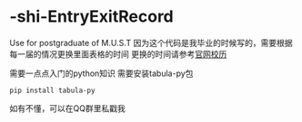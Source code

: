 # -shi-EntryExitRecord
Use for postgraduate of M.U.S.T
因为这个代码是我毕业的时候写的，需要根据每一届的情况更换里面表格的时间
更换的时间请参考[官网校历](https://www.must.edu.mo/student/before/calender)

需要一点点入门的python知识
需要安装tabula-py包
```shell
pip install tabula-py
```
如有不懂，可以在QQ群里私戳我

